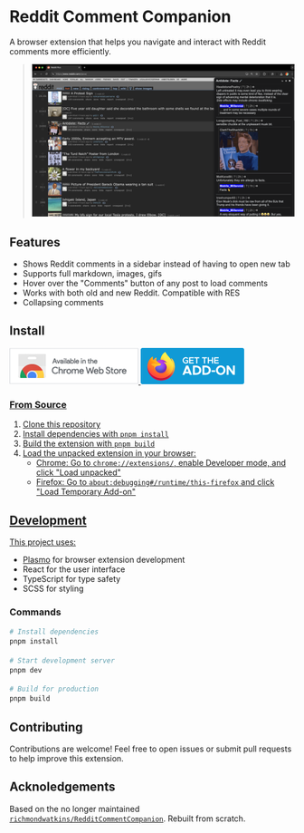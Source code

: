 # Reddit Comment Companion

A browser extension that helps you navigate and interact with Reddit comments more efficiently.

> ![Reddit Comment Companion Example](./docs/example.png)

## Features

- Shows Reddit comments in a sidebar instead of having to open new tab
- Supports full markdown, images, gifs
- Hover over the "Comments" button of any post to load comments
- Works with both old and new Reddit. Compatible with RES
- Collapsing comments

## Install

<a href="https://chromewebstore.google.com/detail/reddit-comment-companion/dlndocheomidkojgikfbbfppcojgliab"><img src="docs/chrome-download.png" alt="Get Reddit Comment Companion for Chrome"/>
<a href="https://addons.mozilla.org/firefox/addon/reddit-comment-companions/"><img src="docs/firefox-download.png" alt="Get Reddit Comment Companion for Firefox"/>

### From Source

1. Clone this repository
2. Install dependencies with `pnpm install`
3. Build the extension with `pnpm build`
4. Load the unpacked extension in your browser:
   - Chrome: Go to `chrome://extensions/`, enable Developer mode, and click "Load unpacked"
   - Firefox: Go to `about:debugging#/runtime/this-firefox` and click "Load Temporary Add-on"

## Development

This project uses:
- [Plasmo](https://www.plasmo.com/) for browser extension development
- React for the user interface
- TypeScript for type safety
- SCSS for styling

### Commands

```bash
# Install dependencies
pnpm install

# Start development server
pnpm dev

# Build for production
pnpm build
```

## Contributing

Contributions are welcome! Feel free to open issues or submit pull requests to help improve this extension.

## Acknoledgements

Based on the no longer maintained [`richmondwatkins/RedditCommentCompanion`](https://github.com/richmondwatkins/RedditCommentCompanion). Rebuilt from scratch.

